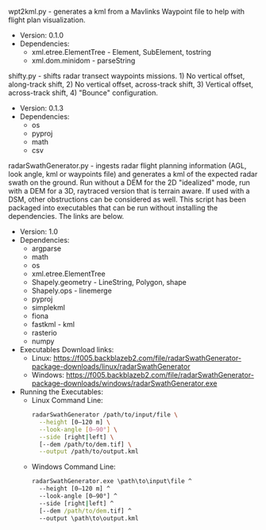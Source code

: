 wpt2kml.py - generates a kml from a Mavlinks Waypoint file to help with flight plan visualization.
  - Version: 0.1.0
  - Dependencies:
      - xml.etree.ElementTree - Element, SubElement, tostring
      - xml.dom.minidom - parseString

shifty.py - shifts radar transect waypoints missions. 1) No vertical offset, along-track shift, 2) No vertical offset, across-track shift, 3) Vertical offset, across-track shift, 4) "Bounce" configuration.
  - Version: 0.1.3
  - Dependencies:
      - os
      - pyproj
      - math
      - csv

radarSwathGenerator.py - ingests radar flight planning information (AGL, look angle, kml or waypoints file) and generates a kml of the expected radar swath on the ground. Run without a DEM for the 2D "idealized" mode, run with a DEM for a 3D, raytraced version that is terrain aware. If used with a DSM, other obstructions can be considered as well. This script has been packaged into executables that can be run without installing the dependencies. The links are below.
  - Version: 1.0
  - Dependencies:
      - argparse
      - math
      - os
      - xml.etree.ElementTree
      - Shapely.geometry - LineString, Polygon, shape
      - Shapely.ops - linemerge
      - pyproj
      - simplekml
      - fiona
      - fastkml - kml
      - rasterio
      - numpy
  - Executables Download links:
      - Linux: https://f005.backblazeb2.com/file/radarSwathGenerator-package-downloads/linux/radarSwathGenerator
      - Windows: https://f005.backblazeb2.com/file/radarSwathGenerator-package-downloads/windows/radarSwathGenerator.exe
  - Running the Executables:
      - Linux Command Line:
        ```bash
        radarSwathGenerator /path/to/input/file \
          --height [0–120 m] \
          --look-angle [0–90°] \
          --side [right|left] \
          [--dem /path/to/dem.tif] \
          --output /path/to/output.kml
        ```
      - Windows Command Line:
        ```bat
        radarSwathGenerator.exe \path\to\input\file ^
          --height [0–120 m] ^
          --look-angle [0–90°] ^
          --side [right|left] ^
          [--dem /path/to/dem.tif] ^
          --output \path\to\output.kml
        ```
